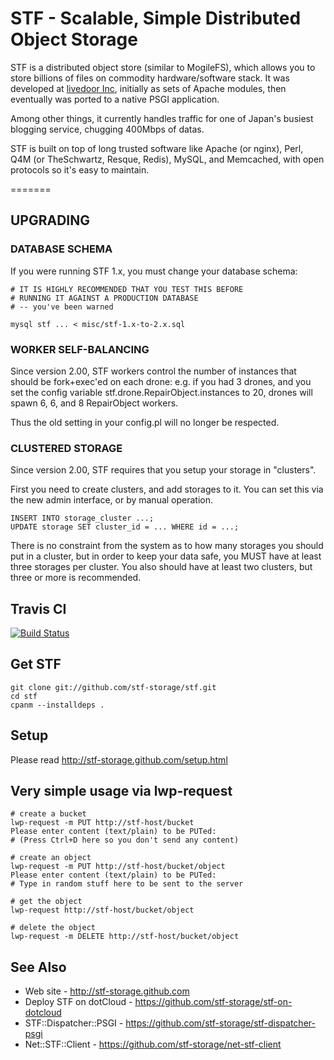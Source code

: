 # STF - Scalable, Simple Distributed Object Storage

STF is a distributed object store (similar to MogileFS), which allows you to store billions of files on commodity hardware/software stack. It was developed at <a href="http://www.livedoor.com">livedoor Inc</a>, initially as sets of Apache modules, then eventually was ported to a native PSGI application.

Among other things, it currently handles traffic for one of Japan's busiest blogging service, chugging 400Mbps of datas.

STF is built on top of long trusted software like Apache (or nginx), Perl, Q4M (or TheSchwartz, Resque, Redis), MySQL, and Memcached, with open protocols so it's easy to maintain.

=======

## UPGRADING 

### DATABASE SCHEMA

If you were running STF 1.x, you must change your database schema:

    # IT IS HIGHLY RECOMMENDED THAT YOU TEST THIS BEFORE
    # RUNNING IT AGAINST A PRODUCTION DATABASE
    # -- you've been warned

    mysql stf ... < misc/stf-1.x-to-2.x.sql

### WORKER SELF-BALANCING

Since version 2.00, STF workers control the number of instances that should
be fork+exec'ed on each drone: e.g. if you had 3 drones, and you set the
config variable stf.drone.RepairObject.instances to 20, drones will spawn
6, 6, and 8 RepairObject workers.

Thus the old setting in your config.pl will no longer be respected.

### CLUSTERED STORAGE

Since version 2.00, STF requires that you setup your storage in "clusters".

First you need to create clusters, and add storages to it. You can set this
via the new admin interface, or by manual operation.

    INSERT INTO storage_cluster ...;
    UPDATE storage SET cluster_id = ... WHERE id = ...;

There is no constraint from the system as to how many storages you should put 
in a cluster, but in order to keep your data safe, you MUST have at least
three storages per cluster. You also should have at least two clusters, but
three or more is recommended.

## Travis CI

[![Build Status](https://secure.travis-ci.org/stf-storage/stf.png?branch=master)](http://travis-ci.org/stf-storage/stf)

## Get STF

    git clone git://github.com/stf-storage/stf.git
    cd stf
    cpanm --installdeps .

## Setup

Please read http://stf-storage.github.com/setup.html

## Very simple usage via lwp-request

    # create a bucket
    lwp-request -m PUT http://stf-host/bucket
    Please enter content (text/plain) to be PUTed:
    # (Press Ctrl+D here so you don't send any content)

    # create an object
    lwp-request -m PUT http://stf-host/bucket/object
    Please enter content (text/plain) to be PUTed:
    # Type in random stuff here to be sent to the server

    # get the object
    lwp-request http://stf-host/bucket/object

    # delete the object
    lwp-request -m DELETE http://stf-host/bucket/object

## See Also

* Web site - http://stf-storage.github.com
* Deploy STF on dotCloud - https://github.com/stf-storage/stf-on-dotcloud
* STF::Dispatcher::PSGI - https://github.com/stf-storage/stf-dispatcher-psgi
* Net::STF::Client - https://github.com/stf-storage/net-stf-client



